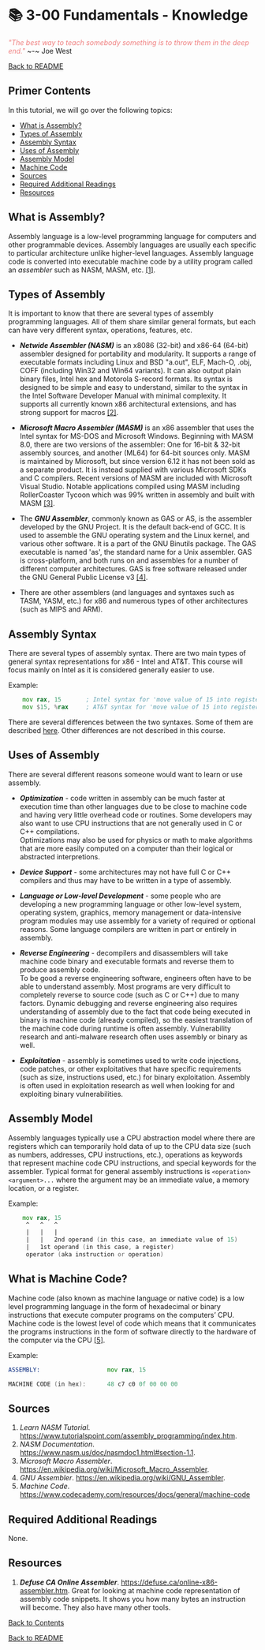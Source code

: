 
# 📚 3-00 Fundamentals - Knowledge

<span style="color:lightcoral">*"The best way to teach somebody something is 
to throw them in the deep end."*</span>
 ~-~ Joe West

[Back to README](README.md)


## Primer Contents

In this tutorial, we will go over the following topics:

- [What is Assembly?](#what-is-assembly)
- [Types of Assembly](#types-of-assembly)
- [Assembly Syntax](#assembly-syntax)
- [Uses of Assembly](#uses-of-assembly)
- [Assembly Model](#assembly-model)
- [Machine Code](#what-is-machine-code)
- [Sources](#sources)
- [Required Additional Readings](#required-additional-readings)
- [Resources](#resources)


## What is Assembly?

Assembly language is a low-level programming language for computers and other 
programmable devices. Assembly languages are usually each specific to 
particular architecture unlike higher-level languages. Assembly language code 
is converted into executable machine code by a utility program called an 
*assembler* such as NASM, MASM, etc. [[1]](#sources).


## Types of Assembly

It is important to know that there are several types of assembly programming 
languages. All of them share similar general formats, but each can have 
very different syntax, operations, features, etc.

- ***Netwide Assembler (NASM)*** is an x8086 (32-bit) and x86-64 (64-bit) 
assembler designed for portability and modularity. It supports a range of 
executable formats including Linux and BSD "a.out", ELF, Mach-O, .obj, COFF 
(including Win32 and Win64 variants). It can also output plain binary files, 
Intel hex and Motorola S-record formats. Its syntax is designed to be simple 
and easy to understand, similar to the syntax in the Intel Software Developer 
Manual with minimal complexity. It supports all currently known x86 
architectural extensions, and has strong support for macros [[2]](#sources).

- ***Microsoft Macro Assembler (MASM)*** is an x86 assembler that uses the 
Intel syntax for MS-DOS and Microsoft Windows. Beginning with MASM 8.0, there 
are two versions of the assembler: One for 16-bit & 32-bit assembly sources, 
and another (ML64) for 64-bit sources only. MASM is maintained by Microsoft, 
but since version 6.12 it has not been sold as a separate product. It is 
instead supplied with various Microsoft SDKs and C compilers. Recent versions 
of MASM are included with Microsoft Visual Studio. Notable applications 
compiled using MASM including RollerCoaster Tycoon which was 99% written in 
assembly and built with MASM [[3]](#sources).

- The ***GNU Assembler***, commonly known as GAS or AS, is the assembler 
developed by the GNU Project. It is the default back-end of GCC. It is used to 
assemble the GNU operating system and the Linux kernel, and various other 
software. It is a part of the GNU Binutils package. The GAS executable is 
named 'as', the standard name for a Unix assembler. GAS is cross-platform, and 
both runs on and assembles for a number of different computer architectures. 
GAS is free software released under the GNU General Public License v3 
[[4]](#sources).

- There are other assemblers (and languages and syntaxes such as TASM, YASM, 
etc.) for x86 and numerous types of other architectures (such as MIPS and ARM).


## Assembly Syntax

There are several types of assembly syntax. There are two main types of 
general syntax representations for x86 - Intel and AT&T. This course will 
focus mainly on Intel as it is considered generally easier to use. 

Example:

``` asm
    mov rax, 15       ; Intel syntax for 'move value of 15 into register rax'.
    mov $15, %rax     ; AT&T syntax for 'move value of 15 into register rax'.
```

There are several differences between the two syntaxes. Some of them are 
described 
[here](https://staffwww.fullcoll.edu/aclifton/courses/cs241/syntax.html). 
Other differences are not described in this course.


## Uses of Assembly

There are several different reasons someone would want to learn or use 
assembly.

- ***Optimization*** - code written in assembly can be much faster at 
execution time than other languages due to be close to machine code and having 
very little overhead code or routines. Some developers may also want to use 
CPU instructions that are not generally used in C or C++ compilations.  
Optimizations may also be used for physics or math to make algorithms that are 
more easily computed on a computer than their logical or abstracted 
interpretions. 

- ***Device Support*** - some architectures may not have full C or C++ 
compilers and thus may have to be written in a type of assembly.

- ***Language or Low-level Development*** - some people who are developing a 
new programming language or other low-level system, operating system, 
graphics, memory management or data-intensive program modules may use assembly 
for a variety of required or optional reasons.  Some language compilers are 
written in part or entirely in assembly. 

- ***Reverse Engineering*** - decompilers and disassemblers will take machine 
code binary and executable formats and reverse them to produce assembly code.  
To be good a reverse engineering software, engineers often have to be able to 
understand assembly. Most programs are very difficult to completely reverse 
to source code (such as C or C++) due to many factors. Dynamic debugging and 
reverse engineering also requires understanding of assembly due to the fact 
that code being executed in binary is machine code (already compiled), so the 
easiest translation of the machine code during runtime is often assembly. 
Vulnerability research and anti-malware research often uses assembly or binary 
as well.

- ***Exploitation*** - assembly is sometimes used to write code injections, 
code patches, or other exploitatives that have specific requirements (such as 
size, instructions used, etc.) for binary exploitation. Assembly is often used 
in exploitation research as well when looking for and exploiting binary 
vulnerabilities.


## Assembly Model

Assembly languages typically use a CPU abstraction model where there are 
registers which can temporarily hold data of up to the CPU data size (such as 
numbers, addresses, CPU instructions, etc.), operations as keywords that 
represent machine code CPU instructions, and special keywords for the 
assembler. Typical format for general assembly instructions is 
`<operation> <argument>...` where the argument may be an immediate value, a 
memory location, or a register. 

Example:

``` asm
    mov rax, 15
     ^   ^   ^
     |   |   |
     |   |   2nd operand (in this case, an immediate value of 15)
     |   1st operand (in this case, a register)
     operator (aka instruction or operation)
```


## What is Machine Code?

Machine code (also known as machine language or native code) is a low level 
programming language in the form of hexadecimal or binary instructions that 
execute computer programs on the computers’ CPU. Machine code is the lowest 
level of code which means that it communicates the programs instructions in 
the form of software directly to the hardware of the computer via the CPU 
[[5]](#sources).

Example:

``` asm
ASSEMBLY:                   mov rax, 15

MACHINE CODE (in hex):      48 c7 c0 0f 00 00 00 
```


## Sources

1. *Learn NASM Tutorial*. 
https://www.tutorialspoint.com/assembly_programming/index.htm.
2. *NASM Documentation*.
https://www.nasm.us/doc/nasmdoc1.html#section-1.1.
3. *Microsoft Macro Assembler*.
https://en.wikipedia.org/wiki/Microsoft_Macro_Assembler. 
4. *GNU Assembler*.
https://en.wikipedia.org/wiki/GNU_Assembler.
5. *Machine Code*.
https://www.codecademy.com/resources/docs/general/machine-code


## Required Additional Readings

None.


## Resources

1. ***Defuse CA Online Assembler***. 
https://defuse.ca/online-x86-assembler.htm. 
Great for looking at machine code representation of assembly code snippets. 
It shows you how many bytes an instruction will become. They also have many 
other tools. 


[Back to Contents](#primer-contents)

[Back to README](README.md)

<link rel="stylesheet" href="../.css/boxes.css">


<!--- End of file. --->
